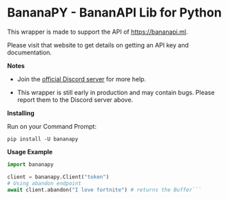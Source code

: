 # BananaPY - BananAPI Lib for Python

This wrapper is made to support the API of https://bananapi.ml.

Please visit that website to get details on getting an API key and documentation.

**Notes**

- Join the [official Discord server](https://discord.gg/3Nxb7yZ) for more help.

- This wrapper is still early in production and may contain bugs. Please report them to the Discord server above.

**Installing**

Run on your Command Prompt:

`pip install -U bananapy`

**Usage Example**

```py
import bananapy

client = bananapy.Client("token")
# Using abandon endpoint
await client.abandon("I love fortnite") # returns the Buffer```

